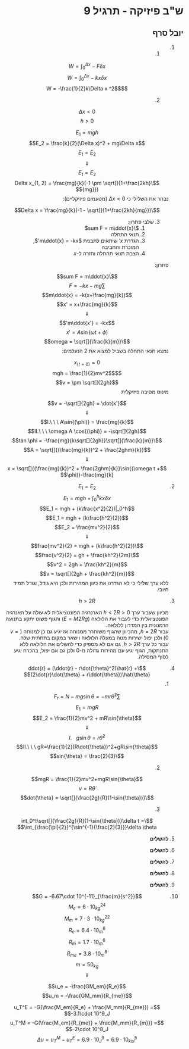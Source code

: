 <style>
    html {
        direction: rtl;
    }
    eqn, table, .katex {
        direction: ltr;
    }
</style>
# ש"ב פיזיקה - תרגיל 9
## יובל סרף
1. 
    1.
    
    $$W = \int_0^{\Delta x} -F \delta x$$
    $$W = \int_0^{\Delta x} -kx \delta x$$
    $$W = -\frac{1}{2}k\Delta x ^2$$

    2.

    $$\Delta x < 0$$
    $$h > 0$$
    
    $$E_1 = mgh$$
    $$E_2 = \frac{k}{2}(\Delta x)^2 + mg\Delta x$$
    $$E_1 = E_2$$
    $$\Downarrow$$
    $$E_1 = E_2$$
    $$\Delta x_{1, 2} = \frac{mg}{k}(-1 \pm \sqrt[]{1+\frac{2kh}{mg}})$$
    נבחר את השלילי כי $\Delta x < 0$ (מטעמים פיזיקליים):

    $$\Delta x = \frac{mg}{k}(-1 - \sqrt[]{1+\frac{2kh}{mg}})$$

    3.
        שלבי פתרון:  
        1. $\sum F = m\ddot{x}$
        2. תנאי התחלה
        3. הגדרת $x'$ שיתאים לתבנית $m\ddot{x} = -kx'$, המוכרת והחביבה  
        4. הצבת תנאי תהחלה וחזרה ל-$x$ 

    פתרון:
    
    $$\sum F = m\ddot{x}$$
    $$\sum F = -kx-mg$$
    $$m\ddot{x} = -k(x+\frac{mg}{k})$$
    $$x' = x+\frac{mg}{k}$$
    $$\Downarrow$$
    $$m\ddot{x'} = -kx'$$
    $$x'=A\sin{(\omega t + \phi)}$$
    $$\omega = \sqrt[]{\frac{k}{m}}$$
    נמצא תנאי התחלה בשביל למצוא את 2 הנעלמים:  
    
    $$x_{(t=0)} = 0$$
    $$mgh = \frac{1}{2}mv^2$$
    $$v = \pm \sqrt[]{2gh}$$
    מינוס מסיבה פיזיקלית

    $$v = -\sqrt[]{2gh} = \dot{x'}$$
    $$\Downarrow$$
    $$I.\ \ \ A\sin{(\phi)} = \frac{mg}{k}$$
    $$II.\ \ \ \omega A \cos{(\phi)} = -\sqrt[]{2gh}$$
    $$\tan \phi = -\frac{mg}{k\sqrt[]{2gh}}\sqrt[]{\frac{k}{m}}$$
    $$A = \sqrt[]{(\frac{mg}{k})^2 + \frac{2ghm}{k}}$$
    $$\Downarrow$$
    $$x = \sqrt[]{(\frac{mg}{k})^2 + \frac{2ghm}{k}}\sin{(\omega t + \phi)}-\frac{mg}{k}$$

2. $$E_1 = E_2$$
    $$E_1 = mgh + \int_0^hkx\delta x$$
    $$E_1 = mgh + (k\frac{x^2}{2})|_0^h$$
    $$E_1 = mgh + (k\frac{h^2}{2})$$
    $$E_2 = \frac{mv^2}{2}$$
    $$\Downarrow$$
    $$\frac{mv^2}{2} = mgh + (k\frac{h^2}{2})$$
    $$\frac{v^2}{2} = gh + \frac{kh^2}{2m}$$
    $$v^2 = 2gh + \frac{kh^2}{m}$$
    $$v = \sqrt[]{2gh + \frac{kh^2}{m}}$$
    ללא ערך שלילי כי לא הגדרנו את כיוון המהירות ולכן היא גודל, וגודל תמיד חיובי.
3. $$h>2R$$

    מכיוון שעבור ערך $0<h<2R$ הארנרגיה הפונטציאלית לא עולה על האנרגיה הפונטציאלית כדי לעבור את הלולאה ($E=M2Rg$) והגוף פשוט יתקע בתנועה הרמנונית בין המדרון ללולאה.  
    עבור $h=2R$, מהכיוון שהגוף משוחרר ממנוחה אז יגיע גם כן למנוחה ($v=0$) ולכן יפול ישירות מטה במעלה הלולאה וישאר במקום בתחתית שלה.  
    עבור כל ערך $h>2R$, גם אם לא מספיק כדי להשלים את הלולאה ללא התנתקות, הגוף יגיע עם מהירות גדולה מ-0 ולכן גם אם יפול, בהכרח יגיע לסוף המסילה.  
4.  
    $$\ddot{r} = (\ddot{r} - r\dot{\theta}^2)\hat{r} + (2\dot{r}\dot{\theta} + r\ddot{\theta})\hat{\theta}$$
    1.
    
    $$\sum F_r = N-mg\sin{\theta} = -mr\dot{\theta}^2$$
    $$E_1 = mgR$$
    $$E_2 = \frac{1}{2}mv^2 + mR\sin{\theta}$$
    $$\Downarrow$$
    $$I.\ \ \ g\sin{\theta} = r\dot{\theta}^2$$
    $$II.\ \ \ gR=\frac{1}{2}(R\dot{\theta})^2+gR\sin{\theta}$$
    $$\sin{\theta} = \frac{2}{3}$$

    2.
    $$mgR = \frac{1}{2}mv^2+mgR\sin{\theta}$$
    $$v = R\dot{\theta}$$
    $$\dot{\theta} = \sqrt[]{\frac{2g}{R}(1-\sin{\theta})}$$

    3.
    $$\int_0^t\sqrt[]{\frac{2g}{R}(1-\sin{\theta})}\delta t = \int_{\frac{\pi}{2}}^{\sin^{-1}{\frac{2}{3}}}\delta \theta$$
5. **להשלים**
6. **להשלים**
7. **להשלים**
8. **להשלים**
9. **להשלים**
10.
    $$G = -6.67\cdot 10^{-11}_{\frac{m}{s^2}}$$
    $$M_e = 6\cdot 10^{24}_{kg}$$
    $$M_m = 7\cdot 3\cdot 10^{22}_{kg}$$
    $$R_e = 6.4\cdot 10^6_{m}$$
    $$R_m = 1.7\cdot 10^6_{m}$$
    $$R_{me} = 3.8\cdot 10^{8}_{m}$$
    $$m=50_{kg}$$
    $$\Downarrow$$

    $$u_e = -\frac{GM_em}{R_e}$$
    $$u_m = -\frac{GM_mm}{R_{me}}$$


    $$u_T^E = -G(\frac{M_em}{R_e} + \frac{M_mm}{R_{me}}) = -3.1\cdot 10^9_J$$
    $$u_T^M = -G(\frac{M_em}{R_{me}} + \frac{M_mm}{R_{m}}) = -2\cdot 10^8_J$$
    $$\Delta u = u_T^M - u_T^E = 6.9\cdot 10^9_{J} = 6.9\cdot 10^5_{kal}$$